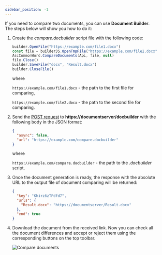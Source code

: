 ```yaml
---
sidebar_position: -1
---
```


If you need to compare two documents, you can use **Document Builder**. The steps below will show you how to do it:

1. Create the *compare.docbuilder* script file with the following code:

   ``` ts
   builder.OpenFile("https://example.com/file1.docx")
   const file = builderJS.OpenTmpFile("https://example.com/file2.docx")
   AscCommonWord.CompareDocuments(Api, file, null)
   file.Close()
   builder.SaveFile("docx", "Result.docx")
   builder.CloseFile()
   ```

   where

   `https://example.com/file1.docx` - the path to the first file for comparing,

   `https://example.com/file2.docx` - the path to the second file for comparing.

2. Send the [POST request](../../../docs-api/additional-api/document-builder-api.md) to **https\://documentserver/docbuilder** with the following body in the JSON format:

   ``` json
   {
     "async": false,
     "url": "https://example.com/compare.docbuilder"
   }
   ```

   where

   `https://example.com/compare.docbuilder` - the path to the *.docbuilder* script.

3. Once the document generation is ready, the response with the absolute URL to the output file of document comparing will be returned:

   ``` json
   {
     "key": "Khirz6zTPdfd7",
     "urls": {
       "Result.docx": "https://documentserver/Result.docx"
     },
     "end": true
   }
   ```

4. Download the document from the received link. Now you can check all the document differences and accept or reject them using the corresponding buttons on the top toolbar.

   ![Compare documents](/assets/images/docbuilder/compare-documents.png)
